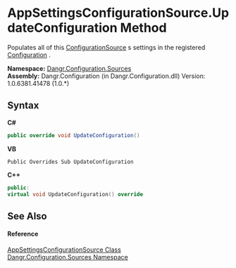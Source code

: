 # AppSettingsConfigurationSource.UpdateConfiguration Method 
 

Populates all of this <a href="T_Dangr_Configuration_ConfigurationSource">ConfigurationSource</a> s settings in the registered <a href="http://msdn2.microsoft.com/en-us/library/s7kc101z" target="_blank">Configuration</a> .

**Namespace:**&nbsp;<a href="N_Dangr_Configuration_Sources">Dangr.Configuration.Sources</a><br />**Assembly:**&nbsp;Dangr.Configuration (in Dangr.Configuration.dll) Version: 1.0.6381.41478 (1.0.*)

## Syntax

**C#**<br />
``` C#
public override void UpdateConfiguration()
```

**VB**<br />
``` VB
Public Overrides Sub UpdateConfiguration
```

**C++**<br />
``` C++
public:
virtual void UpdateConfiguration() override
```


## See Also


#### Reference
<a href="T_Dangr_Configuration_Sources_AppSettingsConfigurationSource">AppSettingsConfigurationSource Class</a><br /><a href="N_Dangr_Configuration_Sources">Dangr.Configuration.Sources Namespace</a><br />
